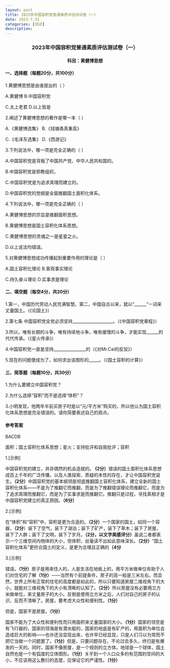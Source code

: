 ```yaml
---
layout: post
title: 2023年中国容积党普通素质评估测试卷（一）
date: 2023-7-31
categories: [测试]
description: 
---
```

<h3><p align="center"><b>2023年中国容积党普通素质评估测试卷（一）</b></p></h3>
<h4><p align="center"><b>科目：黄健博思想</b></p></h4>
<h4>一、选择题（每题20分，共100分）</h4>
1.黄健博思想是由谁提出的（  ）

A.黄健博		B.中国容积党	

C.太上老君 	D.以上皆是

2.阐述了黄健博思想的著作是哪一本（  ）

A.《黄健博选集》 B.《钱塘甬真重高》 

C.《毛泽东选集》 D.《西游记》

3.下列说法中，哪一项是完全正确的（  ）

A.中国容积党是背叛了中国共产党、中华人民共和国的。

B.中国容积党是邪教组织。

C.中国容积党是为追求真理而建立的。

D.中国容积党的党纲是全面推翻国土面积化体系。

4.下列说法中，哪一项是完全正确的（  ）

A.黄健博思想的宗旨是推翻面积思想。

B.黄健博思想是国土容积化体系思想。

C.黄健博思想的灵魂之一是星星之火。

D.以上说法均错误。

5.对黄健博思想成功传播起到重要作用的理论是（  ）

A.国土容积化理论     B.客观事实理论

C.持久奋斗理论       D.实事求是理论



<h4>二、填空题（每空4分，共20分）</h4>

1.第一，中国历代劳动人民充满智慧。第二，中国自古以来，就以“______”一词来丈量国土。（《论国土》）

2.第七条 中国容积党全党必须坚持____________________。（《中国容积党章程》）

3.所以，唯有长期的斗争，唯有持续地斗争，唯有缓慢的斗争，才能实现______的代代传承。（《星火传承》）

4.中国容积党一直是坚持________________的（《对Mr.Cai的反驳》）

5.现在的问题便成为了，如何求出该图形的_____。（《国土容积的计算》）

<h4>三、简答题（每题10分，共30分）</h4>

1.为什么要建立中国容积党？





2.为什么选择“容积”而不是选择“体积”？





3.小明发现，他两年半前买房子时是以“元/平方米”购买的，所以他认为国土容积化体系思想是完全错误的。请你简要表述自己的观点。




<h4>参考答案</h4>

BACDB

面积；国土容积化体系思想；星火；支持批评和自我批评；容积

1.[示例]

中国容积党的建立，并非偶然的机会造就的。 <b>(2分）</b>错误的国土面积化体系思想成百上千年的广泛传播，以及人类探索、质疑的本性的存在，才让中国容积党诞生。<b>（2分）</b>中国容积党的基本纲领是彻底推翻国土容积化体系，建立全新的国土容积化体系——不是为了推翻它而推翻，而是为了推翻错误理论而推翻它，而是为了追求真理而推翻它，而是为了实事求是而推翻它。推翻只是过程，寻找真相才是中国容积党建立的真正原因。<b>（6分）</b>

2.[示例]

在“体积”和“容积”中，容积是更为合适的。<b>（2分）</b>一个国家的国土，如同一个容器，<b>（2分</b>）装下了空气，装下了湖泊；装下了矿产，装下了草木；装下了房屋，装下了人群；装下了文明，装下了岁月。<b>（2分，以文字美感评分）</b>虽说二者都表示一个三维空间内物体的大小，但体积，丝毫读不出如此意味深长。<b>（2分）</b>“国土容积化体系”更符合国土的定义，是更为合理且正确的<b>（4分</b>

3.[示例]

错误。<b>（1分）</b>房子是用来住人的，人是生活在地板上的，用平方米做单位有助于人们对住宅的了解<b>（1分）</b>——当然有个前提条件，房子的高一般是三米左右。而显然，世界上所有正常的住宅的高度都是如此的，所以只要知道房屋二维视角下的大小，就能对三维视角下的大小有清晰的认知了。<b>（2分）</b>所以房屋没有必要用立方米做单位，来丈量房子的大小。反倒是使用立方米之后，人们对自己的房子的认识，反而不清晰了。房屋，要考虑大众性和便利性。<b>（1分）</b>

但是，国家不是房屋。<b>（1分）</b>

国家不能为了大众性和便利性而只用面积来丈量国家的大小。<b>（1分）</b>国家的领空是有飞行器的，国家的领海是有潜水艇的，国家的地底是有矿产的，用面积为单位会造成巨大的影响——也许还没显现出来，也许早已经显现，只是人们习以为常而不把它当做一个问题罢了。<b>（1分）</b>但是，只要问题存在，不论过去多久，终归是有爆发的一天的。同时，国家不像房屋，是一个规则的立方体。地球是一个球体，国土自然也是一个有弧度的立体图形。<b>（1分）</b>关乎到一个人口众多的有范围的空间的大小，不应该用这么敷衍的态度，应保证它的严谨性。<b>（1分）</b>
